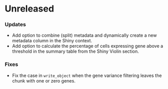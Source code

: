 # Unreleased

### Updates
- Add option to combine (split) metadata and dynamically create a new metadata column in the Shiny context.
- Add option to calculate the percentage of cells expressing gene above a threshold in the summary table from the Shiny Violin section.

### Fixes
- Fix the case in `write_object` when the gene variance filtering leaves the chunk with one or zero genes.